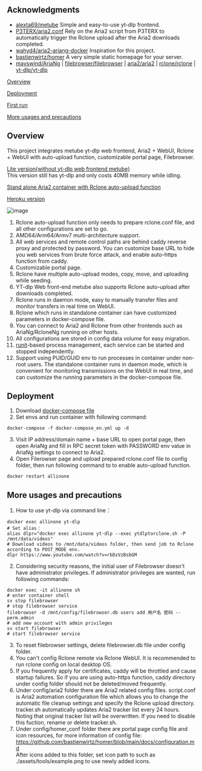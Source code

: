 ## Acknowledgments

- [alexta69/metube](https://github.com/alexta69/metube)  Simple and easy-to-use yt-dlp frontend.
- [P3TERX/aria2.conf](https://github.com/P3TERX/aria2.conf)  Rely on the Aria2 script from P3TERX to automatically trigger the Rclone upload after the Aria2 downloads completed.
- [wahyd4/aria2-ariang-docker](https://github.com/wahyd4/aria2-ariang-docker)  Inspiration for this project.
- [bastienwirtz/homer](https://github.com/bastienwirtz/homer)  A very simple static homepage for your server.
- [mayswind/AriaNg](https://github.com/mayswind/AriaNg) | [filebrowser/filebrowser](https://github.com/filebrowser/filebrowser) | [aria2/aria2](https://github.com/aria2/aria2) | [rclone/rclone](https://github.com/rclone/rclone) | [yt-dlp/yt-dlp](https://github.com/yt-dlp/yt-dlp)

[Overview](#Overview)

[Deployment](#Deployment)

[First run](#first)  

[More usages and precautions](#more)  

## <a id="Overview"></a>Overview

This project integrates metube yt-dlp web frontend, Aria2 + WebUI, Rclone + WebUI with auto-upload function, customizable portal page, Filebrowser.  

[Lite version(without yt-dlp web frontend metube)](https://github.com/wy580477/Aria2-AIO-Container/tree/lite)  
This version still has yt-dlp and only costs 40MB memory while idling.

[Stand alone Aria2 container with Rclone auto-upload function](https://github.com/wy580477/Aria2-Container-for-Rclone)

[Heroku version](https://github.com/wy580477/Heroku-All-In-One-APP)

![image](https://user-images.githubusercontent.com/98247050/165260584-764dbf11-55e7-44c1-a303-bf60aff62b6b.png)

 1. Rclone auto-upload function only needs to prepare rclone.conf file, and all other configurations are set to go.
 2. AMD64/Arm64/Armv7 multi-architecture support.
 3. All web services and remote control paths are behind caddy reverse proxy and protected by password. You can customize base URL to hide you web services from brute force attack, and enable auto-https function from caddy.
 4. Customizable portal page.
 5. Rclone have multiple auto-upload modes, copy, move, and uploading while seeding.
 6. YT-dlp Web front-end metube also supports Rclone auto-upload after downloads completed.
 7. Rclone runs in daemon mode, easy to manually transfer files and monitor transfers in real time on WebUI.
 8. Rclone which runs in standalone container can have customized parameters in docker-compose file.
 9. You can connect to Aria2 and Rclone from other frontends such as AriaNg/RcloneNg running on other hosts.
 10. All configurations are stored in config data volume for easy migration.
 11. [runit](http://smarden.org/runit/index.html)-based process management, each service can be started and stopped independently.
 12. Support using PUID/GUID env to run processes in container under non-root users.
 The standalone container runs in daemon mode, which is convenient for monitoring transmissions on the WebUI in real time, and can customize the running parameters in the docker-compose file.

## <a id="Deployment"></a>Deployment

 1. Download [docker-compose file](https://raw.githubusercontent.com/wy580477/Aria2-AIO-Container/master/docker-compose_en.yml)
 2. Set envs and run container with following command:
```
docker-compose -f docker-compose_en.yml up -d
```
 3. Visit IP address/domain name + base URL to open portal page, then open AriaNg and fill in RPC secret token with PASSWORD env value in AriaNg settings to connect to Aria2.
 4. Open Filerowser page and upload prepared rclone.conf file to config folder, then run following command to to enable auto-upload function.  
```
docker restart allinone
```

## <a id="more"></a>More usages and precautions

 1. How to use yt-dlp via command line：  
```
docker exec allinone yt-dlp
# Set alias：  
alias dlpr="docker exec allinone yt-dlp --exec ytdlptorclone.sh -P /mnt/data/videos"
# Download videos to /mnt/data/videos folder, then send job to Rclone according to POST_MODE env.
dlpr https://www.youtube.com/watch?v=rbDzVzBsbGM
```

 2. Considering security reasons, the initial user of Filebrowser doesn't have administrator privileges. If administrator privileges are wanted, run following commands:  

```
docker exec -it allinone sh
# enter container shell
sv stop filebrowser
# stop filebrowser service
filebrowser -d /mnt/config/filebrowser.db users add 用户名 密码 --perm.admin
# add new account with admin privileges
sv start filebrowser
# start filebrowser service
```

 3. To reset filebrowser settings, delete filebrowser.db file under config folder.
 4. You can't config Rclone remote via Rclone WebUI. It is recommended to run rclone config on local desktop OS.
 5. If you frequently apply for certificates, caddy will be throttled and cause startup failures. So if you are using auto-https function, caddy directory under config folder should not be deleted/moved frequently.
 6. Under config/aria2 folder there are Aria2 related config files. script.conf is Aria2 automation configuration file which allows you to change the automatic file cleanup settings and specify the Rclone upload directory.  
    tracker.sh automatically updates Aria2 tracker list every 24 hours. Noting that original tracker list will be overwritten. If you need to disable this fuction, rename or delete tracker.sh.
 7. Under config/homer_conf folder there are portal page config file and icon resources, for more information of config file: https://github.com/bastienwirtz/homer/blob/main/docs/configuration.md   
After icons added to this folder, set icon path to such as ./assets/tools/example.png to use newly added icons.
